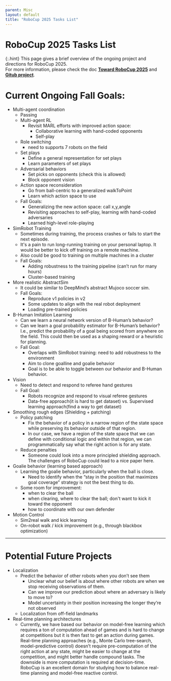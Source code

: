 ```yaml
---
parent: Misc
layout: default
title: "RoboCup 2025 Tasks List"
---
```


# RoboCup 2025 Tasks List

{:.hint}
This page gives a brief overview of the ongoing project and directions for RoboCup 2025.
<br>
For more information, please check the doc [**Toward RoboCup 2025**](https://docs.google.com/document/d/1a_Rvacxm9Vnnckz90d_8mO7Fn6WeP1KawXRMKFru5fg/edit) and [**Gitub project**](https://github.com/orgs/Badger-RL/projects/1).

# Current Ongoing Fall Goals:

- Multi-agent coordination
  - Passing
  - Multi-agent RL
    - Revisit MARL efforts with improved action space:
      - Collaborative learning with hand-coded opponents
      - Self-play
  - Role switching
    - need to supports 7 robots on the field
  - Set plays
    - Define a general representation for set plays
    - Learn parameters of set plays
  - Adversarial behaviors
    - Set picks on opponents (check this is allowed)
    - Block opponent vision
  - Action space reconsideration
    - Go from ball-centric to a generalized walkToPoint
    - Learn which action space to use
  - Fall Goals:
    - Generalizing the new action space: call x,y,angle
    - Revisiting approaches to self-play, learning with hand-coded adversaries
    - Learned high-level role-playing
- SimRobot Training
  - Sometimes during training, the process crashes or fails to start the next episode.
  - It's a pain to run long-running training on your personal laptop. It would be better to kick off training on a remote machine.
  - Also could be good to training on multiple machines in a cluster
  - Fall Goals:
    - Adding robustness to the training pipeline (can’t run for many hours)
    - Cluster-based training
- More realistic AbstractSim
  - It could be similar to DeepMind’s abstract Mujoco soccer sim.
  - Fall Goals:
    - Reproduce v1 policies in v2
    - Some updates to align with the real robot deployment
    - Loading pre-trained policies
- B-Human Imitation Learning
  - Can we learn a neural network version of B-Human’s behavior?
  - Can we learn a goal probability estimator for B-Human’s behavior? I.e., predict the probability of a goal being scored from anywhere on the field. This could then be used as a shaping reward or a heuristic for planning.
  - Fall Goal:
    - Overlaps with SimRobot training: need to add robustness to the environment
    - Aim to clone goalline and goalie behavior
    - Goal is to be able to toggle between our behavior and B-Human behavior.
- Vision
  - Need to detect and respond to referee hand gestures
  - Fall Goal:
    - Robots recognize and respond to visual referee gestures
    - Data-free approach(it is hard to get dataset) vs. Supervised learning approach(find a way to get dataset)
- Smoothing rough edges (Shielding + patching)
  - Policy patching
    - Fix the behavior of a policy in a narrow region of the state space while preserving its behavior outside of that region.
    - In our case, we have a region of the state space that we can define with conditional logic and within that region, we can programmatically say what the right action is for any state.
  - Reduce penalties
    - Someone could look into a more principled shielding approach. The challenges of RoboCup could lead to a nice paper here.
- Goalie behavior (learning based approach)
  - Learning the goalie behavior, particularly when the ball is close.
    - Need to identify when the “stay in the position that maximizes goal coverage” strategy is not the best thing to do.
  - Some room for improvement:
    - when to clear the ball
    - when clearing, where to clear the ball; don't want to kick it toward the opponent
    - how to coordinate with our own defender
- Motion Control
  - Sim2real walk and kick learning
  - On-robot walk / kick improvement (e.g., through blackbox optimization)

---

# Potential Future Projects

- Localization
  - Predict the behavior of other robots when you don’t see them
    - Unclear what our belief is about where other robots are when we stop receiving observations of them.
    - Can we improve our prediction about where an adversary is likely to move to?
    - Model uncertainty in their position increasing the longer they’re not observed
  - Localization from off-field landmarks
- Real-time planning architectures
  - Currently, we have based our behavior on model-free learning which requires a ton of computation ahead of games and is hard to change at competitions but it is then fast to get an action during games. Real-time planning approaches (e.g., Monte Carlo tree-search, model-predictive control) doesn’t require pre-computation of the right action at any state, might be easier to change at the competition, and might better handle compound tasks. The downside is more computation is required at decision-time. RoboCup is an excellent domain for studying how to balance real-time planning and model-free reactive control.
